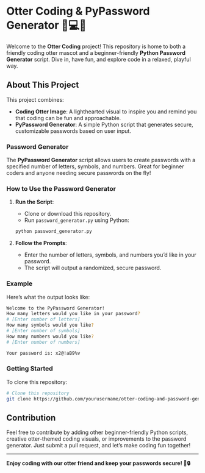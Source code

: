 # Otter Coding & PyPassword Generator 🦦💻🔐

Welcome to the **Otter Coding** project! This repository is home to both a friendly coding otter mascot and a beginner-friendly **Python Password Generator** script. Dive in, have fun, and explore code in a relaxed, playful way.

## About This Project

This project combines:
- **Coding Otter Image**: A lighthearted visual to inspire you and remind you that coding can be fun and approachable.
- **PyPassword Generator**: A simple Python script that generates secure, customizable passwords based on user input.

### Password Generator

The **PyPassword Generator** script allows users to create passwords with a specified number of letters, symbols, and numbers. Great for beginner coders and anyone needing secure passwords on the fly!

### How to Use the Password Generator

1. **Run the Script**: 
   - Clone or download this repository.
   - Run `password_generator.py` using Python:

   ```bash
   python password_generator.py
   ```

2. **Follow the Prompts**: 
   - Enter the number of letters, symbols, and numbers you’d like in your password.
   - The script will output a randomized, secure password.

### Example

Here’s what the output looks like:

```bash
Welcome to the PyPassword Generator!
How many letters would you like in your password?
# [Enter number of letters]
How many symbols would you like?
# [Enter number of symbols]
How many numbers would you like?
# [Enter number of numbers]

Your password is: x2@!aB9%v
```

### Getting Started

To clone this repository:

```bash
# Clone this repository
git clone https://github.com/yourusername/otter-coding-and-password-generator.git
```

## Contribution

Feel free to contribute by adding other beginner-friendly Python scripts, creative otter-themed coding visuals, or improvements to the password generator. Just submit a pull request, and let’s make coding fun together!

---

**Enjoy coding with our otter friend and keep your passwords secure! 🦦🔒**
